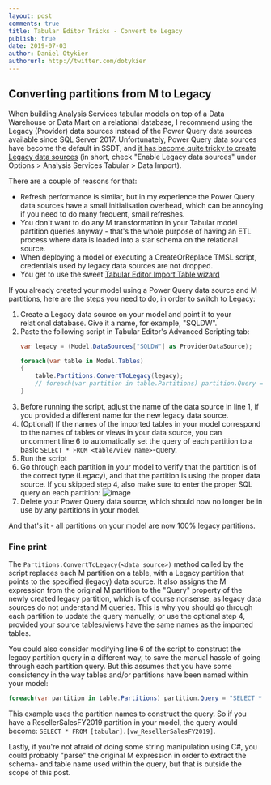 ```yaml
---
layout: post
comments: true
title: Tabular Editor Tricks - Convert to Legacy
publish: true
date: 2019-07-03
author: Daniel Otykier
authorurl: http://twitter.com/dotykier
---
```


## Converting partitions from M to Legacy

When building Analysis Services tabular models on top of a Data Warehouse or Data Mart on a relational database, I recommend using the Legacy (Provider) data sources instead of the Power Query data sources available since SQL Server 2017. Unfortunately, Power Query data sources have become the default in SSDT, and [it has become quite tricky to create Legacy data sources](https://blog.crossjoin.co.uk/2018/01/15/using-your-own-sql-queries-for-tables-with-modern-data-sources-in-ssas-2016-and-azure-analysis-services/) (in short, check "Enable Legacy data sources" under Options > Analysis Services Tabular > Data Import).

There are a couple of reasons for that:

- Refresh performance is similar, but in my experience the Power Query data sources have a small initialisation overhead, which can be annoying if you need to do many frequent, small refreshes.
- You don't want to do any M transformation in your Tabular model partition queries anyway - that's the whole purpose of having an ETL process where data is loaded into a star schema on the relational source.
- When deploying a model or executing a CreateOrReplace TMSL script, credentials used by legacy data sources are not dropped.
- You get to use the sweet [Tabular Editor Import Table wizard](https://github.com/otykier/TabularEditor/wiki/Importing-Tables)

If you already created your model using a Power Query data source and M partitions, here are the steps you need to do, in order to switch to Legacy:

1. Create a Legacy data source on your model and point it to your relational database. Give it a name, for example, "SQLDW".
2. Paste the following script in Tabular Editor's Advanced Scripting tab:
   ```csharp
   var legacy = (Model.DataSources["SQLDW"] as ProviderDataSource);
   
   foreach(var table in Model.Tables)
   {
       table.Partitions.ConvertToLegacy(legacy);
       // foreach(var partition in table.Partitions) partition.Query = "SELECT * FROM " + table.Name;
   }
   ```
3. Before running the script, adjust the name of the data source in line 1, if you provided a different name for the new legacy data source.
4. (Optional) If the names of the imported tables in your model correspond to the names of tables or views in your data source, you can uncomment line 6 to automatically set the query of each partition to a basic `SELECT * FROM <table/view name>`-query.
5. Run the script
6. Go through each partition in your model to verify that the partition is of the correct type (Legacy), and that the partition is using the proper data source. If you skipped step 4, also make sure to enter the proper SQL query on each partition:
   ![image](https://user-images.githubusercontent.com/8976200/60573023-175ab380-9d77-11e9-88bc-1665a686d734.png)
7. Delete your Power Query data source, which should now no longer be in use by any partitions in your model.

And that's it - all partitions on your model are now 100% legacy partitions.

### Fine print
The `Partitions.ConvertToLegacy(<data source>)` method called by the script replaces each M partition on a table, with a Legacy partition that points to the specified (legacy) data source. It also assigns the M expression from the original M partition to the "Query" property of the newly created legacy partition, which is of course nonsense, as legacy data sources do not understand M queries. This is why you should go through each partition to update the query manually, or use the optional step 4, provided your source tables/views have the same names as the imported tables.

You could also consider modifying line 6 of the script to construct the legacy partition query in a different way, to save the manual hassle of going through each partition query. But this assumes that you have some consistency in the way tables and/or partitions have been named within your model:

```csharp
foreach(var partition in table.Partitions) partition.Query = "SELECT * FROM [tabular].[vw_" + partition.Name + "]";
```

This example uses the partition names to construct the query. So if you have a ResellerSalesFY2019 partition in your model, the query would become: `SELECT * FROM [tabular].[vw_ResellerSalesFY2019]`.

Lastly, if you're not afraid of doing some string manipulation using C#, you could probably "parse" the original M expression in order to extract the schema- and table name used within the query, but that is outside the scope of this post.
